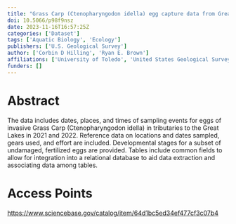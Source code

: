 ```yaml
---
title: "Grass Carp (Ctenopharyngodon idella) egg capture data from Great Lakes tributaries, 2021-2022 (ver. 1.1, November 2023)"
doi: 10.5066/p98f9nsz
date: 2023-11-16T16:57:25Z
categories: ['Dataset']
tags: ['Aquatic Biology', 'Ecology']
publishers: ['U.S. Geological Survey']
author: ['Corbin D Hilling', 'Ryan E. Brown']
affiliations: ['University of Toledo', 'United States Geological Survey']
funders: []
---
```


# Abstract
The data includes dates, places, and times of sampling events for eggs of invasive Grass Carp (Ctenopharyngodon idella) in tributaries to the Great Lakes in 2021 and 2022. Reference data on locations and dates sampled, gears used, and effort are included. Developmental stages for a subset of undamaged, fertilized eggs are provided. Tables include common fields to allow for integration into a relational database to aid data extraction and associating data among tables.

# Access Points
https://www.sciencebase.gov/catalog/item/64d1bc5ed34ef477cf3c07b4